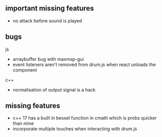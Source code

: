## important missing features

-   no attack before sound is played

## bugs

js

-   arraybuffer bug with maxmsp-gui
-   event listeners aren't removed from drum.js when react unloads the component

c++

-   normalisation of output signal is a hack

## missing features

-   c++ 17 has a built in bessel function in cmath which is probs quicker than mine
-   incorporate multiple touches when interacting with drum.js
